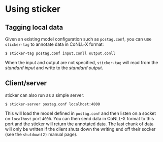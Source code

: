 # Using sticker

## Tagging local data

Given an existing model configuration such as `postag.conf`, you can
use `sticker-tag` to annotate data in CoNLL-X format:

~~~shell
$ sticker-tag postag.conf input.conll output.conll
~~~

When the input and output are not specified, `sticker-tag` will read
from the *standard input* and write to the *standard output*.

## Client/server

sticker can also run as a simple server:

~~~shell
$ sticker-server postag.conf localhost:4000
~~~

This will load the model defined in `postag.conf` and then listen on a
socket on `localhost` port `4000`. You can then send data in CoNLL-X
format to this port and the sticker will return the annotated
data. The last chunk of data will only be written if the client shuts
down the writing end off their socker (see the `shutdown(2)` manual
page).

